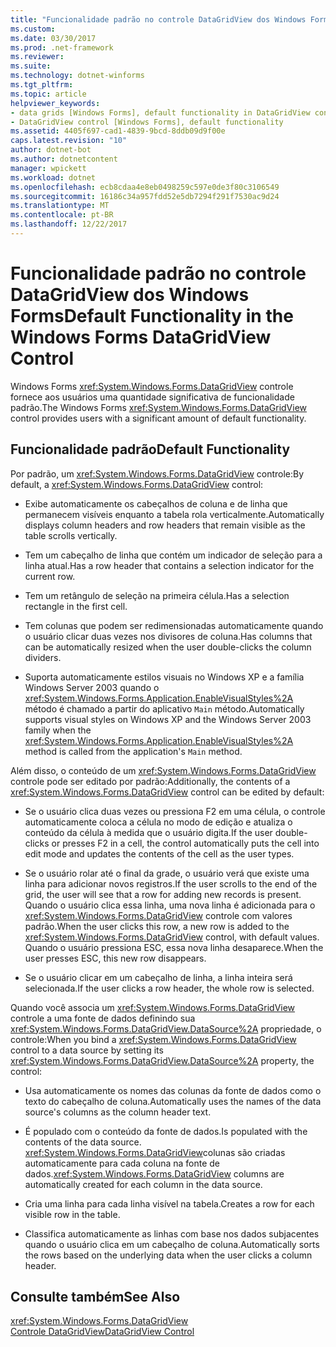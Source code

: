 ```yaml
---
title: "Funcionalidade padrão no controle DataGridView dos Windows Forms"
ms.custom: 
ms.date: 03/30/2017
ms.prod: .net-framework
ms.reviewer: 
ms.suite: 
ms.technology: dotnet-winforms
ms.tgt_pltfrm: 
ms.topic: article
helpviewer_keywords:
- data grids [Windows Forms], default functionality in DataGridView control
- DataGridView control [Windows Forms], default functionality
ms.assetid: 4405f697-cad1-4839-9bcd-8ddb09d9f00e
caps.latest.revision: "10"
author: dotnet-bot
ms.author: dotnetcontent
manager: wpickett
ms.workload: dotnet
ms.openlocfilehash: ecb8cdaa4e8eb0498259c597e0de3f80c3106549
ms.sourcegitcommit: 16186c34a957fdd52e5db7294f291f7530ac9d24
ms.translationtype: MT
ms.contentlocale: pt-BR
ms.lasthandoff: 12/22/2017
---
```

# <a name="default-functionality-in-the-windows-forms-datagridview-control"></a><span data-ttu-id="581f2-102">Funcionalidade padrão no controle DataGridView dos Windows Forms</span><span class="sxs-lookup"><span data-stu-id="581f2-102">Default Functionality in the Windows Forms DataGridView Control</span></span>
<span data-ttu-id="581f2-103">Windows Forms <xref:System.Windows.Forms.DataGridView> controle fornece aos usuários uma quantidade significativa de funcionalidade padrão.</span><span class="sxs-lookup"><span data-stu-id="581f2-103">The Windows Forms <xref:System.Windows.Forms.DataGridView> control provides users with a significant amount of default functionality.</span></span>  
  
## <a name="default-functionality"></a><span data-ttu-id="581f2-104">Funcionalidade padrão</span><span class="sxs-lookup"><span data-stu-id="581f2-104">Default Functionality</span></span>  
 <span data-ttu-id="581f2-105">Por padrão, um <xref:System.Windows.Forms.DataGridView> controle:</span><span class="sxs-lookup"><span data-stu-id="581f2-105">By default, a <xref:System.Windows.Forms.DataGridView> control:</span></span>  
  
-   <span data-ttu-id="581f2-106">Exibe automaticamente os cabeçalhos de coluna e de linha que permanecem visíveis enquanto a tabela rola verticalmente.</span><span class="sxs-lookup"><span data-stu-id="581f2-106">Automatically displays column headers and row headers that remain visible as the table scrolls vertically.</span></span>  
  
-   <span data-ttu-id="581f2-107">Tem um cabeçalho de linha que contém um indicador de seleção para a linha atual.</span><span class="sxs-lookup"><span data-stu-id="581f2-107">Has a row header that contains a selection indicator for the current row.</span></span>  
  
-   <span data-ttu-id="581f2-108">Tem um retângulo de seleção na primeira célula.</span><span class="sxs-lookup"><span data-stu-id="581f2-108">Has a selection rectangle in the first cell.</span></span>  
  
-   <span data-ttu-id="581f2-109">Tem colunas que podem ser redimensionadas automaticamente quando o usuário clicar duas vezes nos divisores de coluna.</span><span class="sxs-lookup"><span data-stu-id="581f2-109">Has columns that can be automatically resized when the user double-clicks the column dividers.</span></span>  
  
-   <span data-ttu-id="581f2-110">Suporta automaticamente estilos visuais no Windows XP e a família Windows Server 2003 quando o <xref:System.Windows.Forms.Application.EnableVisualStyles%2A> método é chamado a partir do aplicativo `Main` método.</span><span class="sxs-lookup"><span data-stu-id="581f2-110">Automatically supports visual styles on Windows XP and the Windows Server 2003 family when the <xref:System.Windows.Forms.Application.EnableVisualStyles%2A> method is called from the application's `Main` method.</span></span>  
  
 <span data-ttu-id="581f2-111">Além disso, o conteúdo de um <xref:System.Windows.Forms.DataGridView> controle pode ser editado por padrão:</span><span class="sxs-lookup"><span data-stu-id="581f2-111">Additionally, the contents of a <xref:System.Windows.Forms.DataGridView> control can be edited by default:</span></span>  
  
-   <span data-ttu-id="581f2-112">Se o usuário clica duas vezes ou pressiona F2 em uma célula, o controle automaticamente coloca a célula no modo de edição e atualiza o conteúdo da célula à medida que o usuário digita.</span><span class="sxs-lookup"><span data-stu-id="581f2-112">If the user double-clicks or presses F2 in a cell, the control automatically puts the cell into edit mode and updates the contents of the cell as the user types.</span></span>  
  
-   <span data-ttu-id="581f2-113">Se o usuário rolar até o final da grade, o usuário verá que existe uma linha para adicionar novos registros.</span><span class="sxs-lookup"><span data-stu-id="581f2-113">If the user scrolls to the end of the grid, the user will see that a row for adding new records is present.</span></span> <span data-ttu-id="581f2-114">Quando o usuário clica essa linha, uma nova linha é adicionada para o <xref:System.Windows.Forms.DataGridView> controle com valores padrão.</span><span class="sxs-lookup"><span data-stu-id="581f2-114">When the user clicks this row, a new row is added to the <xref:System.Windows.Forms.DataGridView> control, with default values.</span></span> <span data-ttu-id="581f2-115">Quando o usuário pressiona ESC, essa nova linha desaparece.</span><span class="sxs-lookup"><span data-stu-id="581f2-115">When the user presses ESC, this new row disappears.</span></span>  
  
-   <span data-ttu-id="581f2-116">Se o usuário clicar em um cabeçalho de linha, a linha inteira será selecionada.</span><span class="sxs-lookup"><span data-stu-id="581f2-116">If the user clicks a row header, the whole row is selected.</span></span>  
  
 <span data-ttu-id="581f2-117">Quando você associa um <xref:System.Windows.Forms.DataGridView> controle a uma fonte de dados definindo sua <xref:System.Windows.Forms.DataGridView.DataSource%2A> propriedade, o controle:</span><span class="sxs-lookup"><span data-stu-id="581f2-117">When you bind a <xref:System.Windows.Forms.DataGridView> control to a data source by setting its <xref:System.Windows.Forms.DataGridView.DataSource%2A> property, the control:</span></span>  
  
-   <span data-ttu-id="581f2-118">Usa automaticamente os nomes das colunas da fonte de dados como o texto do cabeçalho de coluna.</span><span class="sxs-lookup"><span data-stu-id="581f2-118">Automatically uses the names of the data source's columns as the column header text.</span></span>  
  
-   <span data-ttu-id="581f2-119">É populado com o conteúdo da fonte de dados.</span><span class="sxs-lookup"><span data-stu-id="581f2-119">Is populated with the contents of the data source.</span></span> <span data-ttu-id="581f2-120"><xref:System.Windows.Forms.DataGridView>colunas são criadas automaticamente para cada coluna na fonte de dados.</span><span class="sxs-lookup"><span data-stu-id="581f2-120"><xref:System.Windows.Forms.DataGridView> columns are automatically created for each column in the data source.</span></span>  
  
-   <span data-ttu-id="581f2-121">Cria uma linha para cada linha visível na tabela.</span><span class="sxs-lookup"><span data-stu-id="581f2-121">Creates a row for each visible row in the table.</span></span>  
  
-   <span data-ttu-id="581f2-122">Classifica automaticamente as linhas com base nos dados subjacentes quando o usuário clica em um cabeçalho de coluna.</span><span class="sxs-lookup"><span data-stu-id="581f2-122">Automatically sorts the rows based on the underlying data when the user clicks a column header.</span></span>  
  
## <a name="see-also"></a><span data-ttu-id="581f2-123">Consulte também</span><span class="sxs-lookup"><span data-stu-id="581f2-123">See Also</span></span>  
 <xref:System.Windows.Forms.DataGridView>  
 [<span data-ttu-id="581f2-124">Controle DataGridView</span><span class="sxs-lookup"><span data-stu-id="581f2-124">DataGridView Control</span></span>](../../../../docs/framework/winforms/controls/datagridview-control-windows-forms.md)
